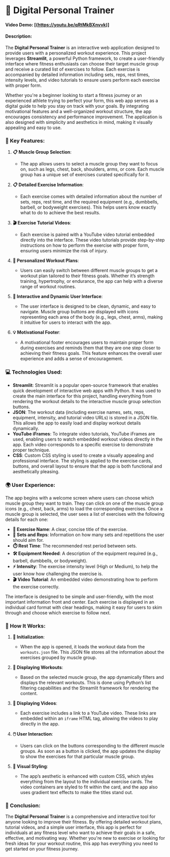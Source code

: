 # **💪 Digital Personal Trainer**
#### Video Demo: [(https://youtu.be/qRtMkBXnvvk)]

#### Description:
The **Digital Personal Trainer** is an interactive web application designed to provide users with a personalized workout experience. This project leverages **Streamlit**, a powerful Python framework, to create a user-friendly interface where fitness enthusiasts can choose their target muscle group and receive a curated list of exercises to follow. Each exercise is accompanied by detailed information including sets, reps, rest times, intensity levels, and video tutorials to ensure users perform each exercise with proper form.

Whether you're a beginner looking to start a fitness journey or an experienced athlete trying to perfect your form, this web app serves as a digital guide to help you stay on track with your goals. By integrating motivational features and a well-organized workout structure, the app encourages consistency and performance improvement. The application is also designed with simplicity and aesthetics in mind, making it visually appealing and easy to use.

### **🔄 Key Features:**
1. **📋 Muscle Group Selection**:
   - The app allows users to select a muscle group they want to focus on, such as legs, chest, back, shoulders, arms, or core. Each muscle group has a unique set of exercises curated specifically for it.
   
2. **📋 Detailed Exercise Information**:
   - Each exercise comes with detailed information about the number of sets, reps, rest time, and the required equipment (e.g., dumbbells, barbell, or bodyweight exercises). This helps users know exactly what to do to achieve the best results.
   
3. **🎬 Exercise Tutorial Videos**:
   - Each exercise is paired with a YouTube video tutorial embedded directly into the interface. These video tutorials provide step-by-step instructions on how to perform the exercise with proper form, ensuring users minimize the risk of injury.
   
4. **📝 Personalized Workout Plans**:
   - Users can easily switch between different muscle groups to get a workout plan tailored to their fitness goals. Whether it’s strength training, hypertrophy, or endurance, the app can help with a diverse range of workout routines.
   
5. **🌟 Interactive and Dynamic User Interface**:
   - The user interface is designed to be clean, dynamic, and easy to navigate. Muscle group buttons are displayed with icons representing each area of the body (e.g., legs, chest, arms), making it intuitive for users to interact with the app.
   
6. **💡 Motivational Footer**:
   - A motivational footer encourages users to maintain proper form during exercises and reminds them that they are one step closer to achieving their fitness goals. This feature enhances the overall user experience and adds a sense of encouragement.

### **💻 Technologies Used:**
- **Streamlit**: Streamlit is a popular open-source framework that enables quick development of interactive web apps with Python. It was used to create the main interface for this project, handling everything from rendering the workout details to the interactive muscle group selection buttons.
- **JSON**: The workout data (including exercise names, sets, reps, equipment, intensity, and tutorial video URLs) is stored in a JSON file. This allows the app to easily load and display workout details dynamically.
- **YouTube iFrames**: To integrate video tutorials, YouTube iFrames are used, enabling users to watch embedded workout videos directly in the app. Each video corresponds to a specific exercise to demonstrate proper technique.
- **CSS**: Custom CSS styling is used to create a visually appealing and professional interface. The styling is applied to the exercise cards, buttons, and overall layout to ensure that the app is both functional and aesthetically pleasing.

### **🌍 User Experience:**
The app begins with a welcome screen where users can choose which muscle group they want to train. They can click on one of the muscle group icons (e.g., chest, back, arms) to load the corresponding exercises. Once a muscle group is selected, the user sees a list of exercises with the following details for each one:
- **🏅 Exercise Name**: A clear, concise title of the exercise.
- **🔢 Sets and Reps**: Information on how many sets and repetitions the user should aim for.
- **⏱️ Rest Time**: The recommended rest period between sets.
- **🛠️ Equipment Needed**: A description of the equipment required (e.g., barbell, dumbbells, or bodyweight).
- **⚡ Intensity**: The exercise intensity level (High or Medium), to help the user know how challenging the exercise is.
- **🎬 Video Tutorial**: An embedded video demonstrating how to perform the exercise correctly.

The interface is designed to be simple and user-friendly, with the most important information front and center. Each exercise is displayed in an individual card format with clear headings, making it easy for users to skim through and choose which exercise to follow next.

### **🚀 How It Works:**
1. **🔄 Initialization**:
   - When the app is opened, it loads the workout data from the `workouts.json` file. This JSON file stores all the information about the exercises grouped by muscle group.
   
2. **💪 Displaying Workouts**:
   - Based on the selected muscle group, the app dynamically filters and displays the relevant workouts. This is done using Python’s list filtering capabilities and the Streamlit framework for rendering the content.
   
3. **🎥 Displaying Videos**:
   - Each exercise includes a link to a YouTube video. These links are embedded within an `iframe` HTML tag, allowing the videos to play directly in the app.

4. **🖱️ User Interaction**:
   - Users can click on the buttons corresponding to the different muscle groups. As soon as a button is clicked, the app updates the display to show the exercises for that particular muscle group.
   
5. **🎨 Visual Styling**:
   - The app’s aesthetic is enhanced with custom CSS, which styles everything from the layout to the individual exercise cards. The video containers are styled to fit within the card, and the app also uses gradient text effects to make the titles stand out.

### **🏁 Conclusion:**
The **Digital Personal Trainer** is a comprehensive and interactive tool for anyone looking to improve their fitness. By offering detailed workout plans, tutorial videos, and a simple user interface, this app is perfect for individuals at any fitness level who want to achieve their goals in a safe, effective, and motivating way. Whether you're new to exercise or looking for fresh ideas for your workout routine, this app has everything you need to get started on your fitness journey.
